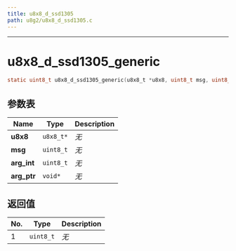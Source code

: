```yaml
---
title: u8x8_d_ssd1305
path: u8g2/u8x8_d_ssd1305.c
---
```

--------------------------------------------------
# u8x8_d_ssd1305_generic

```c
static uint8_t u8x8_d_ssd1305_generic(u8x8_t *u8x8, uint8_t msg, uint8_t arg_int, void *arg_ptr)
```


## 参数表

Name | Type | Description
-----|------|--------------
**u8x8**|`u8x8_t*`| *无*
**msg**|`uint8_t`| *无*
**arg_int**|`uint8_t`| *无*
**arg_ptr**|`void*`| *无*

## 返回值

No. | Type | Description
----|------|--------------
1 |`uint8_t`| *无*


